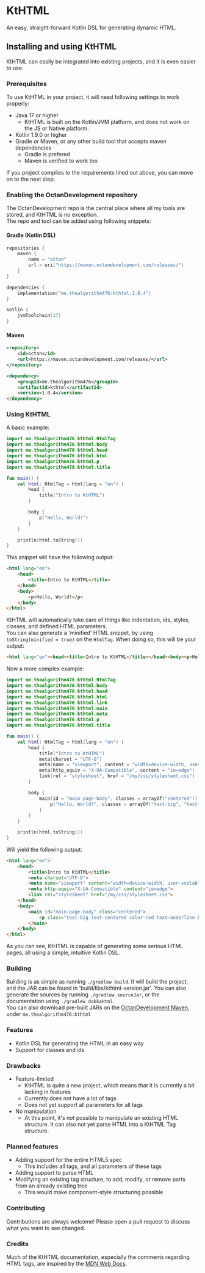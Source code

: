 # KtHTML
An easy, straight-forward Kotlin DSL for generating dynamic HTML.

## Installing and using KtHTML
KtHTML can easily be integrated into existing projects, and it is even easier to use.

### Prerequisites
To use KtHTML in your project, it will need following settings to work properly:
- Java 17 or higher
  - KtHTML is built on the Kotlin/JVM platform, and does not work on the JS or Native platform.
- Kotlin 1.9.0 or higher
- Gradle or Maven, or any other build tool that accepts maven dependencies
  - Gradle is prefered
  - Maven is verified to work too

If you project complies to the requirements lined out above, you can move on to the next step.

### Enabling the OctanDevelopment repository
The OctanDevelopment repo is the central place where all my tools are stored, and KtHTML is no exception.  
The repo and tool can be added using following snippets:

#### Gradle (Kotlin DSL)
```kt
repositories {
    maven {
        name = "octan"
        url = uri("https://maven.octandevelopment.com/releases/")
    }
}
```
```kt
dependencies {
    implementation("me.thealgorithm476:kthtml:1.0.4")
}
```
```kt
kotlin {
    jvmToolchain(17)
}
```

#### Maven
```xml
<repository>
    <id>octan</id>
    <url>https://maven.octandevelopment.com/releases/</url>
</repository>
```
```xml
<dependency>
    <groupId>me.thealgorithm476</groupId>
    <artifactId>kthtml</artifactId>
    <version>1.0.4</version>
</dependency>
```

### Using KtHTML
A basic example:
```kt
import me.thealgorithm476.kthtml.HtmlTag
import me.thealgorithm476.kthtml.body
import me.thealgorithm476.kthtml.head
import me.thealgorithm476.kthtml.html
import me.thealgorithm476.kthtml.p
import me.thealgorithm476.kthtml.title

fun main() {
    val html: HtmlTag = html(lang = "en") {
        head {
            title("Intro to KtHTML")
        }

        body {
            p("Hello, World!")
        }
    }

    println(html.toString())
}
```
This snippet will have the following output:
```html
<html lang="en">
    <head>
        <title>Intro to KtHTML</title>
    </head>
    <body>
        <p>Hello, World!</p>
    </body>
</html>
```
KtHTML will automatically take care of things like indentation, ids, styles, classes, and defined HTML parameters.  
You can also generate a 'minified' HTML snippet, by using `toString(minified = true)` on the `HtmlTag`. When doing so, this will be your output:
```html
<html lang="en"><head><title>Intro to KtHTML</title></head><body><p>Hello, World!</p></body></html>
```

Now a more complex example:
```kt
import me.thealgorithm476.kthtml.HtmlTag
import me.thealgorithm476.kthtml.body
import me.thealgorithm476.kthtml.head
import me.thealgorithm476.kthtml.html
import me.thealgorithm476.kthtml.link
import me.thealgorithm476.kthtml.main
import me.thealgorithm476.kthtml.meta
import me.thealgorithm476.kthtml.p
import me.thealgorithm476.kthtml.title

fun main() {
    val html: HtmlTag = html(lang = "en") {
        head {
            title("Intro to KtHTML")
            meta(charset = "UTF-8")
            meta(name = "viewport", content = "width=device-width, user-scalable=no, initial-scale=1.0, maximum-scale=1.0, minimum-scale=1.0")
            meta(http_equiv = "X-UA-Compatible", content = "ie=edge")
            link(rel = "stylesheet", href = "/my/css/stylesheet.css")
        }

        body {
            main(id = "main-page-body", classes = arrayOf("centered")) {
                p("Hello, World!", classes = arrayOf("text-big", "text-centered", "color-red", "text-underline", "bg-blue"))
            }
        }
    }

    println(html.toString())
}
```
Will yield the following output:
```html
<html lang="en">
    <head>
        <title>Intro to KtHTML</title>
        <meta charset="UTF-8">
        <meta name="viewport" content="width=device-width, user-scalable=no, initial-scale=1.0, maximum-scale=1.0, minimum-scale=1.0">
        <meta http-equiv="X-UA-Compatible" content="ie=edge">
        <link rel="stylesheet" href="/my/css/stylesheet.css">
    </head>
    <body>
        <main id="main-page-body" class="centered">
            <p class="text-big text-centered color-red text-underline bg-blue">Hello, World!</p>
        </main>
    </body>
</html>
```
As you can see, KtHTML is capable of generating some serious HTML pages, all using a simple, intuitive Kotlin DSL.

### Building
Building is as simple as running `./gradlew build`. It will build the project, and the JAR can be found in 'build/libs/kthtml-version.jar'. You can also generate the sources by running `./gradlew sourceJar`, or the documentation using `./gradlew dokkaHtml`.  
You can also download pre-built JARs on the [OctanDevelopment Maven](https://maven.octandevelopment.com), under `me.thealgorithm476:kthtml`

### Features
- Kotlin DSL for generating the HTML in an easy way
- Support for classes and ids

### Drawbacks
- Feature-limited
  - KtHTML is quite a new project, which means that it is currently a bit lacking in features
  - Currently does not have a lot of tags
  - Does not yet support all parameters for all tags
- No manipulation
  - At this point, it's not possible to manipulate an existing HTML structure. It can also not yet parse HTML into a KtHTML Tag structure.

### Planned features
- Adding support for the entire HTML5 spec
  - This includes all tags, and all parameters of these tags
- Adding support to parse HTML
- Modifying an existing tag structure, to add, modify, or remove parts from an already existing tree
  - This would make component-style structuring possible

### Contributing
Contributions are always welcome! Please open a pull request to discuss what you want to see changed.

### Credits
Much of the KtHTML documentation, especially the comments regarding HTML tags, are inspired by the [MDN Web Docs](https://developer.mozilla.org/).
